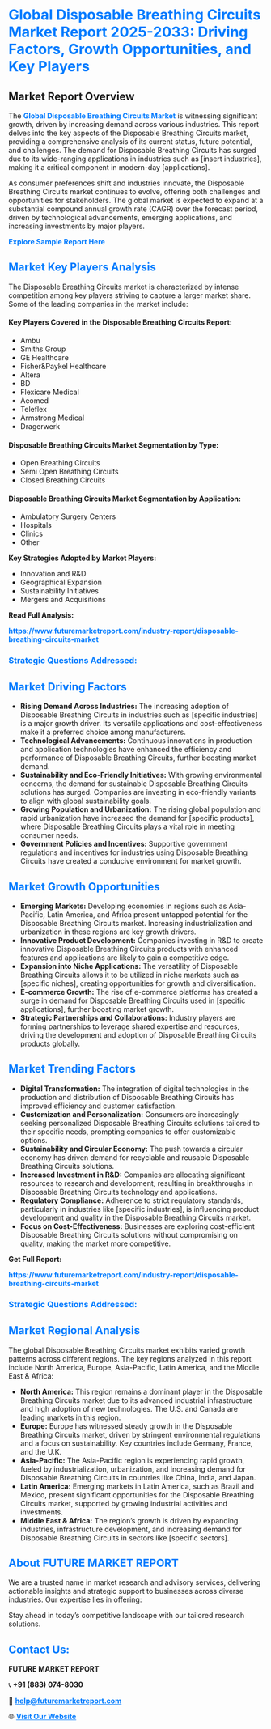 <h1 style="color: #007BFF;">Global Disposable Breathing Circuits Market Report 2025-2033: Driving Factors, Growth Opportunities, and Key Players</h1>

<section id="overview">
<h2>Market Report Overview</h2>
<p>The <a href="https://www.futuremarketreport.com/industry-report/disposable-breathing-circuits-market" style="color: #007BFF; text-decoration: none;"><strong>Global Disposable Breathing Circuits Market</strong></a> is witnessing significant growth, driven by increasing demand across various industries. This report delves into the key aspects of the Disposable Breathing Circuits market, providing a comprehensive analysis of its current status, future potential, and challenges. The demand for Disposable Breathing Circuits has surged due to its wide-ranging applications in industries such as [insert industries], making it a critical component in modern-day [applications].</p>
<p>As consumer preferences shift and industries innovate, the Disposable Breathing Circuits market continues to evolve, offering both challenges and opportunities for stakeholders. The global market is expected to expand at a substantial compound annual growth rate (CAGR) over the forecast period, driven by technological advancements, emerging applications, and increasing investments by major players.</p>
</section>

<section id="overview">
<p><a href="https://www.futuremarketreport.com/request-sample/reportId=79220" style="color: #007BFF; text-decoration: none;"><strong>Explore Sample Report Here</strong></a></p>
</section>

<section id="key-players">
<h2 style="color: #007BFF;">Market Key Players Analysis</h2>
<p>The Disposable Breathing Circuits market is characterized by intense competition among key players striving to capture a larger market share. Some of the leading companies in the market include:</p>
<h4>Key Players Covered in the Disposable Breathing Circuits Report:</h4>
<ul><li>Ambu</li><li>Smiths Group</li><li>GE Healthcare</li><li>Fisher&amp;Paykel Healthcare</li><li>Altera</li><li>BD</li><li>Flexicare Medical</li><li>Aeomed</li><li>Teleflex</li><li>Armstrong Medical</li><li>Dragerwerk</li></ul>
<h4>Disposable Breathing Circuits Market Segmentation by Type:</h4>
<ul><li>Open Breathing Circuits</li><li>Semi Open Breathing Circuits</li><li>Closed Breathing Circuits</li></ul>

<h4>Disposable Breathing Circuits Market Segmentation by Application:</h4>
<ul><li>Ambulatory Surgery Centers</li><li>Hospitals</li><li>Clinics</li><li>Other</li></ul>
<p><strong>Key Strategies Adopted by Market Players:</strong></p>
<ul>
<li>Innovation and R&D</li>
<li>Geographical Expansion</li>
<li>Sustainability Initiatives</li>
<li>Mergers and Acquisitions</li>
</ul>
</section>

<section>
<p><strong>Read Full Analysis: </strong></p><a href="https://www.futuremarketreport.com/industry-report/disposable-breathing-circuits-market" style="color: #007BFF; text-decoration: none;"><strong>https://www.futuremarketreport.com/industry-report/disposable-breathing-circuits-market</strong></a>
<h3 style="color: #007BFF;">Strategic Questions Addressed:</h3>
</section>

<section id="driving-factors">
<h2 style="color: #007BFF;">Market Driving Factors</h2>
<ul>
<li><strong>Rising Demand Across Industries:</strong> The increasing adoption of Disposable Breathing Circuits in industries such as [specific industries] is a major growth driver. Its versatile applications and cost-effectiveness make it a preferred choice among manufacturers.</li>
<li><strong>Technological Advancements:</strong> Continuous innovations in production and application technologies have enhanced the efficiency and performance of Disposable Breathing Circuits, further boosting market demand.</li>
<li><strong>Sustainability and Eco-Friendly Initiatives:</strong> With growing environmental concerns, the demand for sustainable Disposable Breathing Circuits solutions has surged. Companies are investing in eco-friendly variants to align with global sustainability goals.</li>
<li><strong>Growing Population and Urbanization:</strong> The rising global population and rapid urbanization have increased the demand for [specific products], where Disposable Breathing Circuits plays a vital role in meeting consumer needs.</li>
<li><strong>Government Policies and Incentives:</strong> Supportive government regulations and incentives for industries using Disposable Breathing Circuits have created a conducive environment for market growth.</li>
</ul>
</section>

<section id="growth-opportunities">
<h2 style="color: #007BFF;">Market Growth Opportunities</h2>
<ul>
<li><strong>Emerging Markets:</strong> Developing economies in regions such as Asia-Pacific, Latin America, and Africa present untapped potential for the Disposable Breathing Circuits market. Increasing industrialization and urbanization in these regions are key growth drivers.</li>
<li><strong>Innovative Product Development:</strong> Companies investing in R&D to create innovative Disposable Breathing Circuits products with enhanced features and applications are likely to gain a competitive edge.</li>
<li><strong>Expansion into Niche Applications:</strong> The versatility of Disposable Breathing Circuits allows it to be utilized in niche markets such as [specific niches], creating opportunities for growth and diversification.</li>
<li><strong>E-commerce Growth:</strong> The rise of e-commerce platforms has created a surge in demand for Disposable Breathing Circuits used in [specific applications], further boosting market growth.</li>
<li><strong>Strategic Partnerships and Collaborations:</strong> Industry players are forming partnerships to leverage shared expertise and resources, driving the development and adoption of Disposable Breathing Circuits products globally.</li>
</ul>
</section>

<section id="trending-factors">
<h2 style="color: #007BFF;">Market Trending Factors</h2>
<ul>
<li><strong>Digital Transformation:</strong> The integration of digital technologies in the production and distribution of Disposable Breathing Circuits has improved efficiency and customer satisfaction.</li>
<li><strong>Customization and Personalization:</strong> Consumers are increasingly seeking personalized Disposable Breathing Circuits solutions tailored to their specific needs, prompting companies to offer customizable options.</li>
<li><strong>Sustainability and Circular Economy:</strong> The push towards a circular economy has driven demand for recyclable and reusable Disposable Breathing Circuits solutions.</li>
<li><strong>Increased Investment in R&D:</strong> Companies are allocating significant resources to research and development, resulting in breakthroughs in Disposable Breathing Circuits technology and applications.</li>
<li><strong>Regulatory Compliance:</strong> Adherence to strict regulatory standards, particularly in industries like [specific industries], is influencing product development and quality in the Disposable Breathing Circuits market.</li>
<li><strong>Focus on Cost-Effectiveness:</strong> Businesses are exploring cost-efficient Disposable Breathing Circuits solutions without compromising on quality, making the market more competitive.</li>
</ul>
</section>

<section>
<p><strong>Get Full Report: </strong></p><a href="https://www.futuremarketreport.com/industry-report/disposable-breathing-circuits-market" style="color: #007BFF; text-decoration: none;"><strong>https://www.futuremarketreport.com/industry-report/disposable-breathing-circuits-market</strong></a>
<h3 style="color: #007BFF;">Strategic Questions Addressed:</h3>
</section>


<section id="regional-analysis">
<h2 style="color: #007BFF;">Market Regional Analysis</h2>
<p>The global Disposable Breathing Circuits market exhibits varied growth patterns across different regions. The key regions analyzed in this report include North America, Europe, Asia-Pacific, Latin America, and the Middle East & Africa:</p>
<ul>
<li><strong>North America:</strong> This region remains a dominant player in the Disposable Breathing Circuits market due to its advanced industrial infrastructure and high adoption of new technologies. The U.S. and Canada are leading markets in this region.</li>
<li><strong>Europe:</strong> Europe has witnessed steady growth in the Disposable Breathing Circuits market, driven by stringent environmental regulations and a focus on sustainability. Key countries include Germany, France, and the U.K.</li>
<li><strong>Asia-Pacific:</strong> The Asia-Pacific region is experiencing rapid growth, fueled by industrialization, urbanization, and increasing demand for Disposable Breathing Circuits in countries like China, India, and Japan.</li>
<li><strong>Latin America:</strong> Emerging markets in Latin America, such as Brazil and Mexico, present significant opportunities for the Disposable Breathing Circuits market, supported by growing industrial activities and investments.</li>
<li><strong>Middle East & Africa:</strong> The region’s growth is driven by expanding industries, infrastructure development, and increasing demand for Disposable Breathing Circuits in sectors like [specific sectors].</li>
</ul>
</section>

<footer>
<h2 style="color: #007BFF;">About FUTURE MARKET REPORT</h2>
<p>We are a trusted name in market research and advisory services, delivering actionable insights and strategic support to businesses across diverse industries. Our expertise lies in offering:</p>

<p>Stay ahead in today’s competitive landscape with our tailored research solutions.</p>

<h2 style="color: #007BFF;">Contact Us:</h2>
<p><strong>FUTURE MARKET REPORT</strong></p>
<p>📞 <strong>+91 (883) 074-8030</strong></p>
<p>📧 <strong><a href="mailto:help@futuremarketreport.com" style="color: #007BFF;">help@futuremarketreport.com</a></strong></p>
<p>🌐 <strong><a href="https://www.futuremarketreport.com/" style="color: #007BFF;">Visit Our Website</a></strong></p>
</footer>
